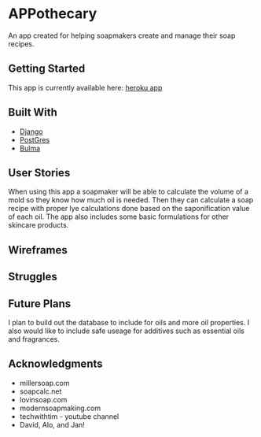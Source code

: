 # APPothecary

An app created for helping soapmakers create and manage their soap recipes.

## Getting Started

This app is currently available here:
[heroku app](https://polar-anchorage-48953.herokuapp.com/)


## Built With

* [Django](https://www.djangoproject.com/) 
* [PostGres](https://www.postgresql.org/)
* [Bulma](https://bulma.io/)


## User Stories
When using this app a soapmaker will be able to calculate the volume of a mold so they know how much oil is needed. Then they can calculate a soap recipe with proper lye calculations done based on the saponification value of each oil. The app also includes some basic formulations for other skincare products. 


## Wireframes



## Struggles



## Future Plans

I plan to build out the database to include for oils and more oil properties. I also would like to include safe useage for additives such as essential oils and fragrances.

## Acknowledgments

* millersoap.com
* soapcalc.net
* lovinsoap.com
* modernsoapmaking.com
* techwithtim - youtube channel
* David, Alo, and Jan!


